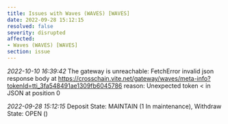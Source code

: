 ```yaml
---
title: Issues with Waves (WAVES) [WAVES]
date: 2022-09-28 15:12:15
resolved: false
severity: disrupted
affected:
- Waves (WAVES) [WAVES]
section: issue
---
```


*2022-10-10 16:39:42* The gateway is unreachable: FetchError invalid json response body at https://crosschain.vite.net/gateway/waves/meta-info?tokenId=tti_3fa548491ae1309fb6045786 reason: Unexpected token < in JSON at position 0

*2022-09-28 15:12:15* Deposit State: MAINTAIN (1 In maintenance), Withdraw State: OPEN ()